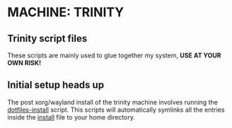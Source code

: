 # MACHINE: TRINITY

## Trinity script files

These scripts are mainly used to glue together my system, **USE AT YOUR OWN RISK!**

## Initial setup heads up

The post xorg/wayland install of the trinity machine involves running the [dotfiles-install](https://github.com/SirJls/trinity-scripts/blob/master/dotfiles-install) script.
This scripts will automatically symlinks all the entries inside the [install](https://github.com/SirJls/trinity-dotfiles/blob/master/install) file to your home directory.
